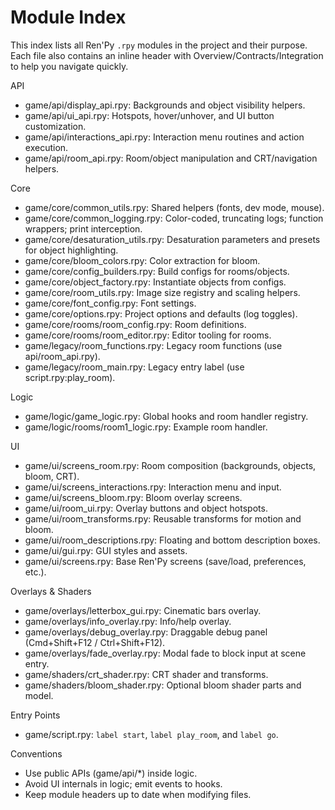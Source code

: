 # Module Index

This index lists all Ren'Py `.rpy` modules in the project and their purpose. Each file also contains an inline header with Overview/Contracts/Integration to help you navigate quickly.

API
- game/api/display_api.rpy: Backgrounds and object visibility helpers.
- game/api/ui_api.rpy: Hotspots, hover/unhover, and UI button customization.
- game/api/interactions_api.rpy: Interaction menu routines and action execution.
- game/api/room_api.rpy: Room/object manipulation and CRT/navigation helpers.

Core
- game/core/common_utils.rpy: Shared helpers (fonts, dev mode, mouse).
- game/core/common_logging.rpy: Color-coded, truncating logs; function wrappers; print interception.
- game/core/desaturation_utils.rpy: Desaturation parameters and presets for object highlighting.
- game/core/bloom_colors.rpy: Color extraction for bloom.
- game/core/config_builders.rpy: Build configs for rooms/objects.
- game/core/object_factory.rpy: Instantiate objects from configs.
- game/core/room_utils.rpy: Image size registry and scaling helpers.
- game/core/font_config.rpy: Font settings.
- game/core/options.rpy: Project options and defaults (log toggles).
- game/core/rooms/room_config.rpy: Room definitions.
- game/core/rooms/room_editor.rpy: Editor tooling for rooms.
- game/legacy/room_functions.rpy: Legacy room functions (use api/room_api.rpy).
- game/legacy/room_main.rpy: Legacy entry label (use script.rpy:play_room).

Logic
- game/logic/game_logic.rpy: Global hooks and room handler registry.
- game/logic/rooms/room1_logic.rpy: Example room handler.

UI
- game/ui/screens_room.rpy: Room composition (backgrounds, objects, bloom, CRT).
- game/ui/screens_interactions.rpy: Interaction menu and input.
- game/ui/screens_bloom.rpy: Bloom overlay screens.
- game/ui/room_ui.rpy: Overlay buttons and object hotspots.
- game/ui/room_transforms.rpy: Reusable transforms for motion and bloom.
- game/ui/room_descriptions.rpy: Floating and bottom description boxes.
- game/ui/gui.rpy: GUI styles and assets.
- game/ui/screens.rpy: Base Ren'Py screens (save/load, preferences, etc.).

Overlays & Shaders
- game/overlays/letterbox_gui.rpy: Cinematic bars overlay.
- game/overlays/info_overlay.rpy: Info/help overlay.
- game/overlays/debug_overlay.rpy: Draggable debug panel (Cmd+Shift+F12 / Ctrl+Shift+F12).
- game/overlays/fade_overlay.rpy: Modal fade to block input at scene entry.
- game/shaders/crt_shader.rpy: CRT shader and transforms.
- game/shaders/bloom_shader.rpy: Optional bloom shader parts and model.

Entry Points
- game/script.rpy: `label start`, `label play_room`, and `label go`.

Conventions
- Use public APIs (game/api/*) inside logic.
- Avoid UI internals in logic; emit events to hooks.
- Keep module headers up to date when modifying files.
